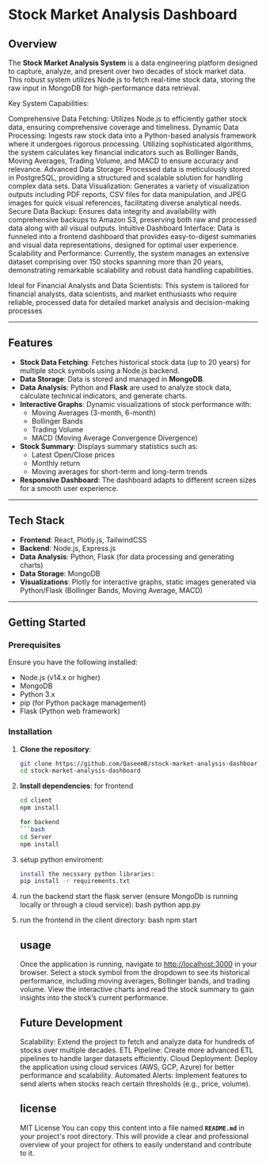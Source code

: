 # Stock Market Analysis Dashboard

## Overview

The **Stock Market Analysis System**  is a data engineering platform designed to capture, analyze, and present over two decades of stock market data. This robust system utilizes Node.js to fetch real-time stock data, storing the raw input in MongoDB for high-performance data retrieval.

Key System Capabilities:

Comprehensive Data Fetching: Utilizes Node.js to efficiently gather stock data, ensuring comprehensive coverage and timeliness.
Dynamic Data Processing: Ingests raw stock data into a Python-based analysis framework where it undergoes rigorous processing. Utilizing sophisticated algorithms, the system calculates key financial indicators such as Bollinger Bands, Moving Averages, Trading Volume, and MACD to ensure accuracy and relevance.
Advanced Data Storage: Processed data is meticulously stored in PostgreSQL, providing a structured and scalable solution for handling complex data sets.
Data Visualization: Generates a variety of visualization outputs including PDF reports, CSV files for data manipulation, and JPEG images for quick visual references, facilitating diverse analytical needs.
Secure Data Backup: Ensures data integrity and availability with comprehensive backups to Amazon S3, preserving both raw and processed data along with all visual outputs.
Intuitive Dashboard Interface: Data is funneled into a frontend dashboard that provides easy-to-digest summaries and visual data representations, designed for optimal user experience.
Scalability and Performance: Currently, the system manages an extensive dataset comprising over 150 stocks spanning more than 20 years, demonstrating remarkable scalability and robust data handling capabilities.


Ideal for Financial Analysts and Data Scientists: This system is tailored for financial analysts, data scientists, and market enthusiasts who require reliable, processed data for detailed market analysis and decision-making processes

---

## Features

- **Stock Data Fetching**: Fetches historical stock data (up to 20 years) for multiple stock symbols using a Node.js backend.
- **Data Storage**: Data is stored and managed in **MongoDB**.
- **Data Analysis**: Python and **Flask** are used to analyze stock data, calculate technical indicators, and generate charts.
- **Interactive Graphs**: Dynamic visualizations of stock performance with:
  - Moving Averages (3-month, 6-month)
  - Bollinger Bands
  - Trading Volume
  - MACD (Moving Average Convergence Divergence)
- **Stock Summary**: Displays summary statistics such as:
  - Latest Open/Close prices
  - Monthly return
  - Moving averages for short-term and long-term trends
- **Responsive Dashboard**: The dashboard adapts to different screen sizes for a smooth user experience.

---

## Tech Stack

- **Frontend**: React, Plotly.js, TailwindCSS
- **Backend**: Node.js, Express.js
- **Data Analysis**: Python, Flask (for data processing and generating charts)
- **Data Storage**: MongoDB
- **Visualizations**: Plotly for interactive graphs, static images generated via Python/Flask (Bollinger Bands, Moving Average, MACD)

---

## Getting Started

### Prerequisites

Ensure you have the following installed:

- Node.js (v14.x or higher)
- MongoDB
- Python 3.x
- pip (for Python package management)
- Flask (Python web framework)

### Installation

1. **Clone the repository**:

   ```bash
   git clone https://github.com/QaseemB/stock-market-analysis-dashboard.git
   cd stock-market-analysis-dashboard

2. **Install dependencies**:
    for frontend
     ```bash
     cd client
    npm install

    for backend
    ```bash
    cd Server
    npm install

3. setup python enviroment:
    ```bash
    install the necssary python libraries:
    pip install -r requirements.txt

4. run the backend
    start the flask server (ensure MongoDb is running locally or through a cloud service):
    bash
    python app.py

5. run the frontend 
    in the client directory:
    bash
    npm start

    ## usage

    Once the application is running, navigate to <http://localhost:3000> in your browser.
    Select a stock symbol from the dropdown to see its historical performance, including moving averages, Bollinger bands, and trading volume.
    View the interactive charts and read the stock summary to gain insights into the stock’s current performance.

    ## Future Development
    Scalability: Extend the project to fetch and analyze data for hundreds of stocks over multiple decades.
    ETL Pipeline: Create more advanced ETL pipelines to handle larger datasets efficiently.
    Cloud Deployment: Deploy the application using cloud services (AWS, GCP, Azure) for better performance and scalability.
    Automated Alerts: Implement features to send alerts when stocks reach certain thresholds (e.g., price, volume).

    ## license
    MIT License
    You can copy this content into a file named **`README.md`** in your project's root directory. This will provide a clear and professional overview of your project for others to easily understand and contribute to it.



